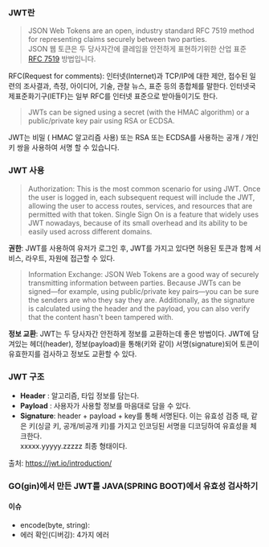 ### JWT란
> JSON Web Tokens are an open, industry standard RFC 7519 method for representing claims securely between two parties.   
JSON 웹 토큰은 두 당사자간에 클레임을 안전하게 표현하기위한 산업 표준 [RFC 7519](https://tools.ietf.org/html/rfc7519) 방법입니다.   

RFC(Request for comments): 인터넷(Internet)과 TCP/IP에 대한 제안, 접수된 일련의 조사결과, 측정, 아이디어, 기술, 관찰 뉴스, 표준 등의 종합체를 말한다. 인터넷국제표준화기구(IETF)는 일부 RFC를 인터넷 표준으로 받아들이기도 한다.


>JWTs can be signed using a secret (with the HMAC algorithm) or a public/private key pair using RSA or ECDSA.

JWT는 비밀 ( HMAC 알고리즘 사용) 또는 RSA 또는 ECDSA를 사용하는 공개 / 개인 키 쌍을 사용하여 서명 할 수 있습니다.


### JWT 사용 
> Authorization: This is the most common scenario for using JWT. Once the user is logged in, each subsequent request will include the JWT, allowing the user to access routes, services, and resources that are permitted with that token. Single Sign On is a feature that widely uses JWT nowadays, because of its small overhead and its ability to be easily used across different domains.

**권한**: JWT를 사용하여 유저가 로그인 후, JWT를 가지고 있다면 허용된 토큰과 함께 서비스, 라우트, 자원에 접근할 수 있다.

> Information Exchange: JSON Web Tokens are a good way of securely transmitting information between parties. Because JWTs can be signed—for example, using public/private key pairs—you can be sure the senders are who they say they are. Additionally, as the signature is calculated using the header and the payload, you can also verify that the content hasn't been tampered with.

**정보 교환**: JWT는 두 당사자간 안전하게 정보를 교환하는데 좋은 방법이다. JWT에 담겨있는 헤더(header), 정보(payload)을 통해(키와 같이) 서명(signature)되어 토큰이 유효한지를 검사하고 정보도 교환할 수 있다. 

### JWT 구조
- **Header** : 알고리즘, 타입 정보를 담는다.
- **Payload** : 사용자가 사용할 정보를 마음대로 담을 수 있다.
- **Signature**: header + payload + key를 통해 서명된다. 이는 유효성 검증 때, 같은 키(싱글 키, 공개/비공개 키)를 가지고 인코딩된 서명을 디코딩하여 유효성을 체크한다.   
xxxxx.yyyyy.zzzzz 최종 형태이다. 


출처: https://jwt.io/introduction/

### GO(gin)에서 만든 JWT를 JAVA(SPRING BOOT)에서 유효성 검사하기

#### 이슈
- encode(byte, string):
- 에러 확인(디버깅): 4가지 에러
